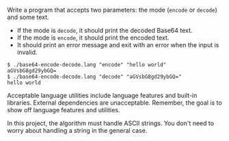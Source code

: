 Write a program that accepts two parameters: the mode (`encode` or `decode`) and
some text.

- If the mode is `decode`, it should print the decoded Base64 text.
- If the mode is `encode`, it should print the encoded text.
- It should print an error message and exit with an error when the input is
  invalid.

```console
$ ./base64-encode-decode.lang "encode" "hello world"
aGVsbG8gd29ybGQ=
$ ./base64-encode-decode.lang "decode" "aGVsbG8gd29ybGQ="
hello world
```

Acceptable language utilities include language features and built-in libraries.
External dependencies are unacceptable. Remember, the goal is to show off
language features and utilities.

In this project, the algorithm must handle ASCII strings. You don't need to
worry about handling a string in the general case.
